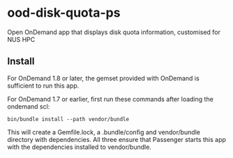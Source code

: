 # ood-disk-quota-ps

Open OnDemand app that displays disk quota information, customised for NUS HPC


## Install

For OnDemand 1.8 or later, the gemset provided with OnDemand is sufficient to run this app.

For OnDemand 1.7 or earlier, first run these commands after loading the ondemand scl:

    bin/bundle install --path vendor/bundle

This will create a Gemfile.lock, a .bundle/config and vendor/bundle directory with dependencies.
All three ensure that Passenger starts this app with the dependencies installed to vendor/bundle.
